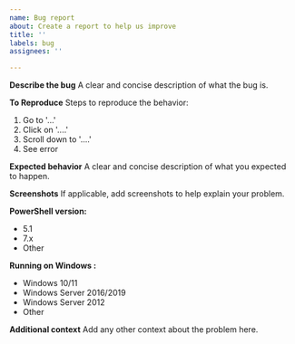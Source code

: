 ```yaml
---
name: Bug report
about: Create a report to help us improve
title: ''
labels: bug
assignees: ''

---
```


**Describe the bug**
A clear and concise description of what the bug is.

**To Reproduce**
Steps to reproduce the behavior:
1. Go to '...'
2. Click on '....'
3. Scroll down to '....'
4. See error

**Expected behavior**
A clear and concise description of what you expected to happen.

**Screenshots**
If applicable, add screenshots to help explain your problem.

**PowerShell version:**
 - 5.1
 - 7.x
 - Other

**Running on Windows :**
 - Windows 10/11
 - Windows Server 2016/2019
 - Windows Server 2012
 - Other

**Additional context**
Add any other context about the problem here.
